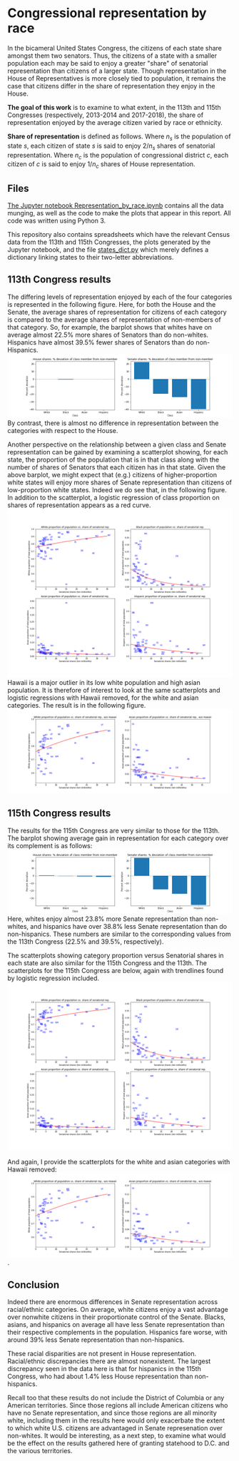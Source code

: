 # Congressional representation by race
In the bicameral United States Congress, the citizens of each state share amongst them two senators. Thus, the citizens of a state with a smaller population each may be said to enjoy a greater "share" of senatorial representation than citizens of a larger state. Though representation in the House of Representatives is more closely tied to population, it remains the case that citizens differ in the share of representation they enjoy in the House.

**The goal of this work** is to examine to what extent, in the 113th and 115th Congresses (respectively, 2013-2014 and 2017-2018), the share of representation enjoyed by the average citizen varied by race or ethnicity.

**Share of representation** is defined as follows. Where $n_s$ is the population of state $s$, each citizen of state $s$ is said to enjoy $2/n_s$ shares of senatorial representation. Where $n_c$ is the population of congressional district $c$, each citizen of $c$ is said to enjoy $1/n_c$ shares of House representation.

## Files
[The Jupyter notebook Representation_by_race.ipynb](Representation_by_race.ipynb) contains all the data munging, as well as the code to make the plots that appear in this report. All code was written using Python 3.

This repository also contains spreadsheets which have the relevant Census data from the 113th and 115th Congresses, the plots generated by the Jupyter notebook, and the file [states_dict.py](states_dict.py) which merely defines a dictionary linking states to their two-letter abbreviations.


## 113th Congress results

The differing levels of representation enjoyed by each of the four categories is represented in the following figure. Here, for both the House and the Senate, the average shares of representation for citizens of each category is compared to the average shares of representation of non-members of that category. So, for example, the barplot shows that whites have on average almost 22.5% more shares of Senators than do non-whites. Hispanics have almost 39.5% fewer shares of Senators than do non-Hispanics.
![myfig](Percent_deviations_113th.png)
By contrast, there is almost no difference in representation between the categories with respect to the House. 

Another perspective on the relationship between a given class and Senate representation can be gained by examining a scatterplot showing, for each state, the proportion of the population that is in that class along with the number of shares of Senators that each citizen has in that state. Given the above barplot, we might expect that (e.g.) citizens of higher-proportion white states will enjoy more shares of Senate representation than citizens of low-proportion white states. Indeed we do see that, in the following figure. In addition to the scatterplot, a logistic regression of class proportion on shares of representation appears as a red curve.
![myfig](Pop_vs_sen_shares_113.png)
Hawaii is a major outlier in its low white population and high asian population. It is therefore of interest to look at the same scatterplots and logistic regressions with Hawaii removed, for the white and asian categories. The result is in the following figure.
![myfig](Pop_vs_sen_shares_113_asian_wo_hi.png)

## 115th Congress results

The results for the 115th Congress are very similar to those for the 113th. The barplot showing average gain in representation for each category over its complement is as follows:
![myfig](Percent_deviations_115th.png)
Here, whites enjoy almost 23.8% more Senate representation than non-whites, and hispanics have over 38.8% less Senate representation than do non-hispanics. These numbers are similar to the corresponding values from the 113th Congress (22.5% and 39.5%, respectively).

The scatterplots showing category proportion versus Senatorial shares in each state are also similar for the 115th Congress and the 113th. The scatterplots for the 115th Congress are below, again with trendlines found by logistic regression included.
![myfig](Pop_vs_sen_shares_113.png)

And again, I provide the scatterplots for the white and asian categories with Hawaii removed:
![myfig](Pop_vs_sen_shares_113_asian_wo_hi.png).

## Conclusion

Indeed there are enormous differences in Senate representation across racial/ethnic categories. On average, white citizens enjoy a vast advantage over nonwhite citizens in their proportionate control of the Senate. Blacks, asians, and hispanics on average all have less Senate representation than their respective complements in the population. Hispanics fare worse, with around 39% less Senate representation than non-hispanics.

These racial disparities are not present in House representation. Racial/ethnic discrepancies there are almost nonexistent. The largest discrepancy seen in the data here is that for hispanics in the 115th Congress, who had about 1.4% less House representation than non-hispanics.

Recall too that these results do not include the District of Columbia or any American territories. Since those regions all include American citizens who have no Senate representation, and since those regions are all minority white, including them in the results here would only exacerbate the extent to which white U.S. citizens are advantaged in Senate represenation over non-whites. It would be interesting, as a next step, to examine what would be the effect on the results gathered here of granting statehood to D.C. and the various territories.
